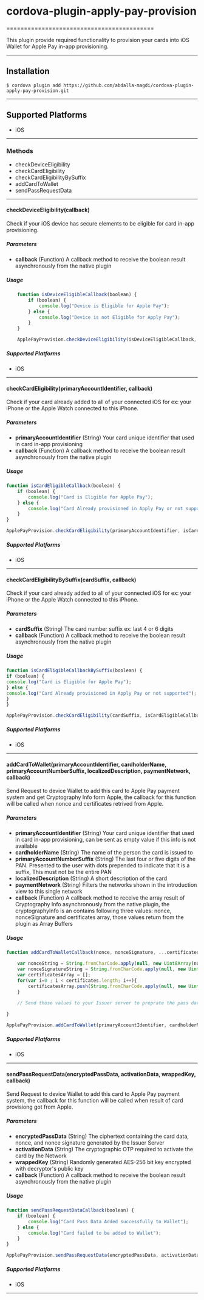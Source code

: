 # cordova-plugin-apply-pay-provision
==========================================

This plugin provide required functionality to provision your cards into iOS Wallet for Apple Pay in-app provisioning.

---------------
## Installation

    $ cordova plugin add https://github.com/abdalla-magdi/cordova-plugin-apply-pay-provision.git

----------------------
## Supported Platforms

- iOS

-----------
### Methods

- checkDeviceEligibility
- checkCardEligibility
- checkCardEligibilityBySuffix
- addCardToWallet
- sendPassRequestData

--------------------------------------------------------
#### checkDeviceEligibility(callback)

Check if your iOS device has secure elements to be eligible for card in-app provisioning.

##### Parameters

- __callback__ (Function) A callback method to receive the boolean result asynchronously from the native plugin

##### Usage

```javascript
    function isDeviceEligibleCallback(boolean) {
        if (boolean) {
            console.log("Device is Eligible for Apple Pay");
        } else {
            console.log("Device is not Eligible for Apply Pay");
        }
    }

    ApplePayProvision.checkDeviceEligibility(isDeviceEligibleCallback, errorCallback);
```

##### Supported Platforms

- iOS

-----------------------------------------------------
#### checkCardEligibility(primaryAccountIdentifier, callback)

Check if your card already added to all of your connected iOS for ex: your iPhone or the Apple Watch connected to this iPhone.

##### Parameters
- __primaryAccountIdentifier__ (String) Your card unique identifier that used in card in-app provisioning
- __callback__ (Function) A callback method to receive the boolean result asynchronously from the native plugin

##### Usage

```javascript
function isCardEligibleCallback(boolean) {
    if (boolean) {
        console.log("Card is Eligible for Apple Pay");
    } else {
        console.log("Card Already provisioned in Apply Pay or not supported");
    }
}

ApplePayProvision.checkCardEligibility(primaryAccountIdentifier, isCardEligibleCallback, errorCallback);
```

##### Supported Platforms

- iOS

-----------------------------------------------------
#### checkCardEligibilityBySuffix(cardSuffix, callback)

Check if your card already added to all of your connected iOS for ex: your iPhone or the Apple Watch connected to this iPhone.

##### Parameters
- __cardSuffix__ (String) The card number suffix ex: last 4 or 6 digits
- __callback__ (Function) A callback method to receive the boolean result asynchronously from the native plugin

##### Usage

```javascript
function isCardEligibleCallbackBySuffix(boolean) {
if (boolean) {
console.log("Card is Eligible for Apple Pay");
} else {
console.log("Card Already provisioned in Apply Pay or not supported");
}
}

ApplePayProvision.checkCardEligibility(cardSuffix, isCardEligibleCallback, errorCallback);
```

##### Supported Platforms

- iOS

-----------------------------------------------------
#### addCardToWallet(primaryAccountIdentifier, cardholderName, primaryAccountNumberSuffix, localizedDescription, paymentNetwork, callback)

Send Request to device Wallet to add this card to Apple Pay payment system and get Cryptography Info form Apple, the callback for this function will be called when nonce and certificates retrived from Apple.

##### Parameters
- __primaryAccountIdentifier__ (String) Your card unique identifier that used in card in-app provisioning, can be sent as empty value if this info is not available
- __cardholderName__ (String) The name of the person the card is issued to
- __primaryAccountNumberSuffix__ (String) The last four or five digits of the PAN. Presented to the user with dots prepended to indicate that it is a suffix, This must not be the entire PAN
- __localizedDescription__ (String) A short description of the card
- __paymentNetwork__ (String) Filters the networks shown in the introduction view to this single network
- __callback__ (Function) A callback method to receive the array result of Cryptography Info asynchronously from the native plugin, the cryptographyInfo is an contains following three values: nonce, nonceSignature and certificates array, those values return from the plugin as Array Buffers

##### Usage

```javascript
function addCardToWalletCallback(nonce, nonceSignature, ...certificates) {

    var nonceString = String.fromCharCode.apply(null, new Uint8Array(nonce));
    var nonceSignatureString = String.fromCharCode.apply(null, new Uint8Array(nonceSignature));
    var certificatesArray = [];
    for(var i=0 ; i < certificates.length; i++){
        certificatesArray.push(String.fromCharCode.apply(null, new Uint8Array(certificates[i])));
    }
    
    // Send those values to your Issuer server to preprate the pass data requested in method sendPassRequestData

}

ApplePayProvision.addCardToWallet(primaryAccountIdentifier, cardholderName, primaryAccountNumberSuffix, localizedDescription, paymentNetwork, addCardToWalletCallback, errorCallback);
```

##### Supported Platforms

- iOS

-----------------------------------------------------
#### sendPassRequestData(encryptedPassData, activationData, wrappedKey, callback)

Send Request to device Wallet to add this card to Apple Pay payment system, the callback for this function will be called when result of card provisiong got from Apple.

##### Parameters
- __encryptedPassData__ (String) The ciphertext containing the card data, nonce, and nonce signature generated by the Issuer Server
- __activationData__ (String) The cryptographic OTP required to activate the card by the Network
- __wrappedKey__ (String) Randomly generated AES-256 bit key encrypted with decryptor's public key
- __callback__ (Function) A callback method to receive the boolean result asynchronously from the native plugin

##### Usage

```javascript
function sendPassRequestDataCallback(boolean) {
    if (boolean) {
        console.log("Card Pass Data Added successfully to Wallet");
    } else {
        console.log("Card failed to be added to Wallet");
    }
}

ApplePayProvision.sendPassRequestData(encryptedPassData, activationData, wrappedKey, sendPassRequestDataCallback, errorCallback);
```

##### Supported Platforms

- iOS

-----------------------------------------------------
